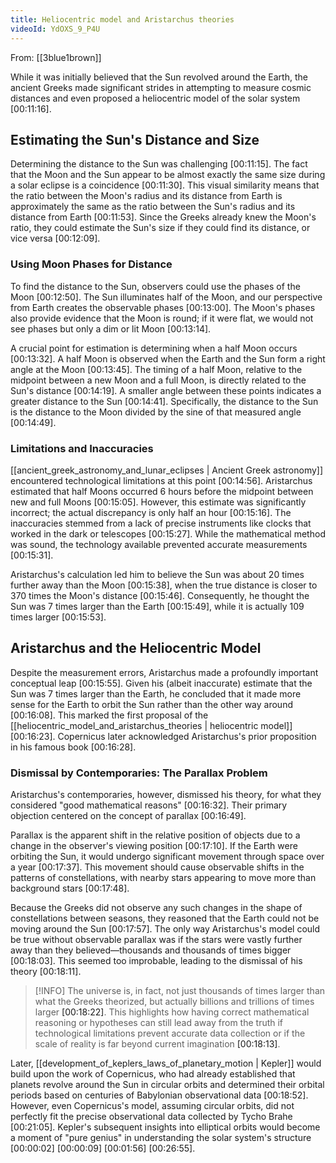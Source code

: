 ```yaml
---
title: Heliocentric model and Aristarchus theories
videoId: YdOXS_9_P4U
---
```


From: [[3blue1brown]] <br/> 

While it was initially believed that the Sun revolved around the Earth, the ancient Greeks made significant strides in attempting to measure cosmic distances and even proposed a heliocentric model of the solar system <a class="yt-timestamp" data-t="00:11:16">[00:11:16]</a>.

## Estimating the Sun's Distance and Size

Determining the distance to the Sun was challenging <a class="yt-timestamp" data-t="00:11:15">[00:11:15]</a>. The fact that the Moon and the Sun appear to be almost exactly the same size during a solar eclipse is a coincidence <a class="yt-timestamp" data-t="00:11:30">[00:11:30]</a>. This visual similarity means that the ratio between the Moon's radius and its distance from Earth is approximately the same as the ratio between the Sun's radius and its distance from Earth <a class="yt-timestamp" data-t="00:11:53">[00:11:53]</a>. Since the Greeks already knew the Moon's ratio, they could estimate the Sun's size if they could find its distance, or vice versa <a class="yt-timestamp" data-t="00:12:09">[00:12:09]</a>.

### Using Moon Phases for Distance

To find the distance to the Sun, observers could use the phases of the Moon <a class="yt-timestamp" data-t="00:12:50">[00:12:50]</a>. The Sun illuminates half of the Moon, and our perspective from Earth creates the observable phases <a class="yt-timestamp" data-t="00:13:00">[00:13:00]</a>. The Moon's phases also provide evidence that the Moon is round; if it were flat, we would not see phases but only a dim or lit Moon <a class="yt-timestamp" data-t="00:13:14">[00:13:14]</a>.

A crucial point for estimation is determining when a half Moon occurs <a class="yt-timestamp" data-t="00:13:32">[00:13:32]</a>. A half Moon is observed when the Earth and the Sun form a right angle at the Moon <a class="yt-timestamp" data-t="00:13:45">[00:13:45]</a>. The timing of a half Moon, relative to the midpoint between a new Moon and a full Moon, is directly related to the Sun's distance <a class="yt-timestamp" data-t="00:14:19">[00:14:19]</a>. A smaller angle between these points indicates a greater distance to the Sun <a class="yt-timestamp" data-t="00:14:41">[00:14:41]</a>. Specifically, the distance to the Sun is the distance to the Moon divided by the sine of that measured angle <a class="yt-timestamp" data-t="00:14:49">[00:14:49]</a>.

### Limitations and Inaccuracies

[[ancient_greek_astronomy_and_lunar_eclipses | Ancient Greek astronomy]] encountered technological limitations at this point <a class="yt-timestamp" data-t="00:14:56">[00:14:56]</a>. Aristarchus estimated that half Moons occurred 6 hours before the midpoint between new and full Moons <a class="yt-timestamp" data-t="00:15:05">[00:15:05]</a>. However, this estimate was significantly incorrect; the actual discrepancy is only half an hour <a class="yt-timestamp" data-t="00:15:16">[00:15:16]</a>. The inaccuracies stemmed from a lack of precise instruments like clocks that worked in the dark or telescopes <a class="yt-timestamp" data-t="00:15:27">[00:15:27]</a>. While the mathematical method was sound, the technology available prevented accurate measurements <a class="yt-timestamp" data-t="00:15:31">[00:15:31]</a>.

Aristarchus's calculation led him to believe the Sun was about 20 times further away than the Moon <a class="yt-timestamp" data-t="00:15:38">[00:15:38]</a>, when the true distance is closer to 370 times the Moon's distance <a class="yt-timestamp" data-t="00:15:46">[00:15:46]</a>. Consequently, he thought the Sun was 7 times larger than the Earth <a class="yt-timestamp" data-t="00:15:49">[00:15:49]</a>, while it is actually 109 times larger <a class="yt-timestamp" data-t="00:15:53">[00:15:53]</a>.

## Aristarchus and the Heliocentric Model

Despite the measurement errors, Aristarchus made a profoundly important conceptual leap <a class="yt-timestamp" data-t="00:15:55">[00:15:55]</a>. Given his (albeit inaccurate) estimate that the Sun was 7 times larger than the Earth, he concluded that it made more sense for the Earth to orbit the Sun rather than the other way around <a class="yt-timestamp" data-t="00:16:08">[00:16:08]</a>. This marked the first proposal of the [[heliocentric_model_and_aristarchus_theories | heliocentric model]] <a class="yt-timestamp" data-t="00:16:23">[00:16:23]</a>. Copernicus later acknowledged Aristarchus's prior proposition in his famous book <a class="yt-timestamp" data-t="00:16:28">[00:16:28]</a>.

### Dismissal by Contemporaries: The Parallax Problem

Aristarchus's contemporaries, however, dismissed his theory, for what they considered "good mathematical reasons" <a class="yt-timestamp" data-t="00:16:32">[00:16:32]</a>. Their primary objection centered on the concept of parallax <a class="yt-timestamp" data-t="00:16:49">[00:16:49]</a>.

Parallax is the apparent shift in the relative position of objects due to a change in the observer's viewing position <a class="yt-timestamp" data-t="00:17:10">[00:17:10]</a>. If the Earth were orbiting the Sun, it would undergo significant movement through space over a year <a class="yt-timestamp" data-t="00:17:37">[00:17:37]</a>. This movement should cause observable shifts in the patterns of constellations, with nearby stars appearing to move more than background stars <a class="yt-timestamp" data-t="00:17:48">[00:17:48]</a>.

Because the Greeks did not observe any such changes in the shape of constellations between seasons, they reasoned that the Earth could not be moving around the Sun <a class="yt-timestamp" data-t="00:17:57">[00:17:57]</a>. The only way Aristarchus's model could be true without observable parallax was if the stars were vastly further away than they believed—thousands and thousands of times bigger <a class="yt-timestamp" data-t="00:18:03">[00:18:03]</a>. This seemed too improbable, leading to the dismissal of his theory <a class="yt-timestamp" data-t="00:18:11">[00:18:11]</a>.

> [!INFO] The universe is, in fact, not just thousands of times larger than what the Greeks theorized, but actually billions and trillions of times larger <a class="yt-timestamp" data-t="00:18:22">[00:18:22]</a>. This highlights how having correct mathematical reasoning or hypotheses can still lead away from the truth if technological limitations prevent accurate data collection or if the scale of reality is far beyond current imagination <a class="yt-timestamp" data-t="00:18:13">[00:18:13]</a>.

Later, [[development_of_keplers_laws_of_planetary_motion | Kepler]] would build upon the work of Copernicus, who had already established that planets revolve around the Sun in circular orbits and determined their orbital periods based on centuries of Babylonian observational data <a class="yt-timestamp" data-t="00:18:52">[00:18:52]</a>. However, even Copernicus's model, assuming circular orbits, did not perfectly fit the precise observational data collected by Tycho Brahe <a class="yt-timestamp" data-t="00:21:05">[00:21:05]</a>. Kepler's subsequent insights into elliptical orbits would become a moment of "pure genius" in understanding the solar system's structure <a class="yt-timestamp" data-t="00:00:02">[00:00:02]</a> <a class="yt-timestamp" data-t="00:00:09">[00:00:09]</a> <a class="yt-timestamp" data-t="00:01:56">[00:01:56]</a> <a class="yt-timestamp" data-t="00:26:55">[00:26:55]</a>.